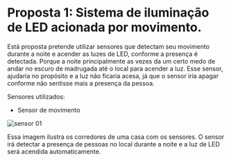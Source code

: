 # Proposta 1: Sistema de iluminação de LED acionada por movimento.

Está proposta pretende utilizar sensores que detectam seu movimento durante a noite e acender as luzes de LED, conforme a presença é detectada. Porque a noite principalmente as vezes da um certo medo de andar no escuro de madrugada até o local para acender a luz. Esse sensor, ajudaria no propósito e a luz não ficaria acesa, já que o sensor iria apagar conforme não sentisse mais a presença da pessoa.

Sensores utilizados:
- Sensor de movimento

![sensor 01](https://user-images.githubusercontent.com/70977967/170621151-aab002d2-3cce-438d-92e8-a6300278d2ae.png)


Essa imagem ilustra os corredores de uma casa com os sensores. O sensor irá detectar a presença de pessoas no local durante a noite e a luz de LED será acendida automaticamente.
